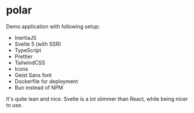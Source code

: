 # polar

Demo application with following setup:

- InertiaJS
- Svelte 5 (with SSR)
- TypeScript
- Prettier
- TailwindCSS
- Icons
- Geist Sans font
- Dockerfile for deployment
- Bun instead of NPM

It's quite lean and nice. Svelte is a lot slimmer than React, while being nicer to use.
